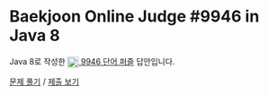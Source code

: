 # Baekjoon Online Judge #9946 in Java 8
Java 8로 작성한 [<img src="https://static.solved.ac/tier_small/5.svg" height="20" align="center">
9946 단어 퍼즐](https://www.acmicpc.net/problem/9946) 답안입니다.

[문제 풀기](https://www.acmicpc.net/problem/9946) /
[제출 보기](https://www.acmicpc.net/source/86680045)
